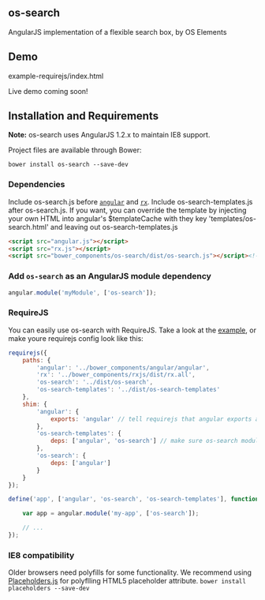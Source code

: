 ## os-search
AngularJS implementation of a flexible search box, by OS Elements

## Demo
example-requirejs/index.html

Live demo coming soon!

## Installation and Requirements
**Note:** os-search uses AngularJS 1.2.x to maintain IE8 support.

Project files are available through Bower:
```
bower install os-search --save-dev
```

### Dependencies
Include os-search.js before [`angular`](https://github.com/angular/angular.js) and [`rx`](https://github.com/Reactive-Extensions/RxJS).
Include os-search-templates.js after os-search.js.  If you want, you can override the template by injecting your own HTML into angular's $templateCache with they key 'templates/os-search.html' and leaving out os-search-templates.js
```html
<script src="angular.js"></script>
<script src="rx.js"></script>
<script src="bower_components/os-search/dist/os-search.js"></script><!-- load os-search after angular and rx.js -->
```


### Add `os-search` as an AngularJS module dependency
```javascript
angular.module('myModule', ['os-search']);
```

### RequireJS
You can easily use os-search with RequireJS.  Take a look at the [example](example-requirejs/config.js), or make youre requirejs config look like this:
```javascript
requirejs({
    paths: {
        'angular': '../bower_components/angular/angular',
        'rx': '../bower_components/rxjs/dist/rx.all',
        'os-search': '../dist/os-search',
        'os-search-templates': '../dist/os-search-templates'
    },
    shim: {
        'angular': {
            exports: 'angular' // tell requirejs that angular exports a global
        },
        'os-search-templates': {
            deps: ['angular', 'os-search'] // make sure os-search module is loaded before the templates
        },
        'os-search': {
            deps: ['angular']
        }
    }
});

define('app', ['angular', 'os-search', 'os-search-templates'], function(angular) {

    var app = angular.module('my-app', ['os-search']);

    // ...
});

```

### IE8 compatibility
Older browsers need polyfills for some functionality.  We recommend using [Placeholders.js](https://github.com/jamesallardice/Placeholders.js/) for polyflling HTML5 placeholder attribute.
`bower install placeholders --save-dev`